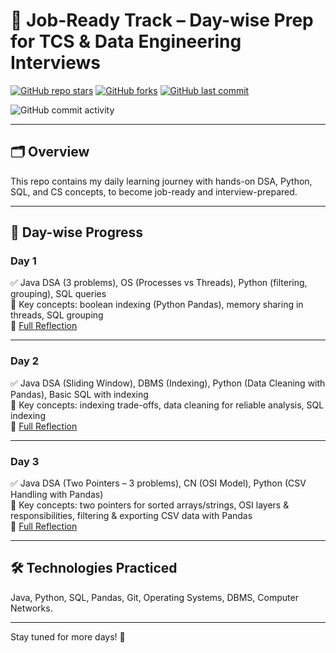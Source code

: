 # 💼 Job-Ready Track – Day-wise Prep for TCS & Data Engineering Interviews

[![GitHub repo stars](https://img.shields.io/github/stars/mahalakshmi2610/Daily-Prep-Track?style=social)](https://github.com/mahalakshmi2610/Daily-Prep-Track/stargazers)
[![GitHub forks](https://img.shields.io/github/forks/mahalakshmi2610/Daily-Prep-Track?style=social)](https://github.com/mahalakshmi2610/Daily-Prep-Track/network/members)
[![GitHub last commit](https://img.shields.io/github/last-commit/mahalakshmi2610/Daily-Prep-Track)](https://github.com/mahalakshmi2610/Daily-Prep-Track/commits/main)

![GitHub commit activity](https://img.shields.io/github/commit-activity/m/mahalakshmi2610/Daily-Prep-Track?color=brightgreen&label=Commit%20Activity&style=for-the-badge)


---

## 🗂️ Overview
This repo contains my daily learning journey with hands-on DSA, Python, SQL, and CS concepts, to become job-ready and interview-prepared.

---

## 📅 Day-wise Progress

### Day 1
✅ Java DSA (3 problems), OS (Processes vs Threads), Python (filtering, grouping), SQL queries  
🧠 Key concepts: boolean indexing (Python Pandas), memory sharing in threads, SQL grouping  
📝 [Full Reflection](./Reflection-Notes/Day1.md)

---

### Day 2
✅ Java DSA (Sliding Window), DBMS (Indexing), Python (Data Cleaning with Pandas), Basic SQL with indexing  
🧠 Key concepts: indexing trade-offs, data cleaning for reliable analysis, SQL indexing  
📝 [Full Reflection](./Reflection-Notes/Day2.md)

---

### Day 3
✅ Java DSA (Two Pointers – 3 problems), CN (OSI Model), Python (CSV Handling with Pandas)  
🧠 Key concepts: two pointers for sorted arrays/strings, OSI layers & responsibilities, filtering & exporting CSV data with Pandas  
📝 [Full Reflection](./Reflection-Notes/Day3.md)

---

## 🛠️ Technologies Practiced
Java, Python, SQL, Pandas, Git, Operating Systems, DBMS, Computer Networks.

---

Stay tuned for more days! 🚀
